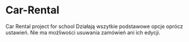 # Car-Rental
Car Rental project for school
Działają wszytkie podstawowe opcje oprócz ustawień.
Nie ma możliwości usuwania zamówień ani ich edycji.
